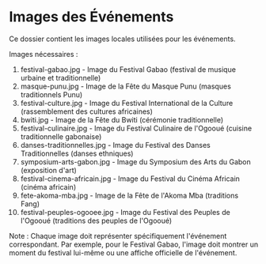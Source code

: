 # Images des Événements

Ce dossier contient les images locales utilisées pour les événements.

Images nécessaires :
1. festival-gabao.jpg - Image du Festival Gabao (festival de musique urbaine et traditionnelle)
2. masque-punu.jpg - Image de la Fête du Masque Punu (masques traditionnels Punu)
3. festival-culture.jpg - Image du Festival International de la Culture (rassemblement des cultures africaines)
4. bwiti.jpg - Image de la Fête du Bwiti (cérémonie traditionnelle)
5. festival-culinaire.jpg - Image du Festival Culinaire de l'Ogooué (cuisine traditionnelle gabonaise)
6. danses-traditionnelles.jpg - Image du Festival des Danses Traditionnelles (danses ethniques)
7. symposium-arts-gabon.jpg - Image du Symposium des Arts du Gabon (exposition d'art)
8. festival-cinema-africain.jpg - Image du Festival du Cinéma Africain (cinéma africain)
9. fete-akoma-mba.jpg - Image de la Fête de l'Akoma Mba (traditions Fang)
10. festival-peuples-ogooee.jpg - Image du Festival des Peuples de l'Ogooué (traditions des peuples de l'Ogooué)

Note : Chaque image doit représenter spécifiquement l'événement correspondant. Par exemple, pour le Festival Gabao, l'image doit montrer un moment du festival lui-même ou une affiche officielle de l'événement.
